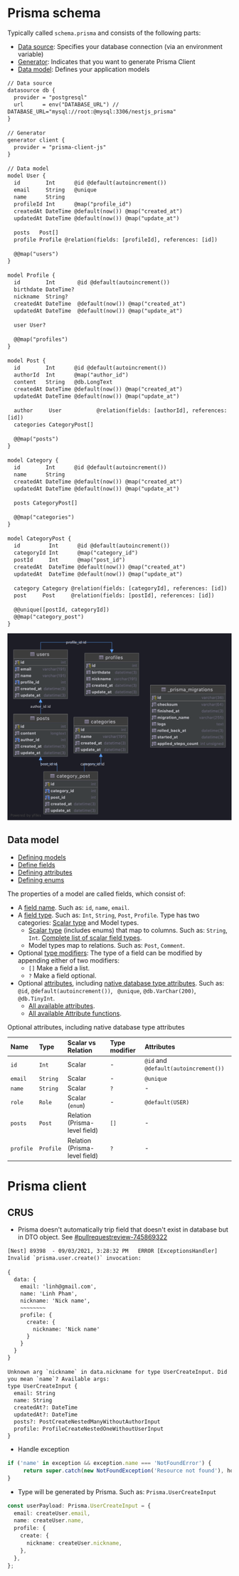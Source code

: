 # Prisma schema

Typically called `schema.prisma` and consists of the following parts:

- [Data source](https://www.prisma.io/docs/concepts/components/prisma-schema/data-sources/): Specifies your database connection (via an environment variable)
- [Generator](https://www.prisma.io/docs/concepts/components/prisma-schema/generators/): Indicates that you want to generate Prisma Client
- [Data model](https://www.prisma.io/docs/concepts/components/prisma-schema/data-model/): Defines your application models

```prisma
// Data source
datasource db {
  provider = "postgresql"
  url      = env("DATABASE_URL") // DATABASE_URL="mysql://root:@mysql:3306/nestjs_prisma"
}

// Generator
generator client {
  provider = "prisma-client-js"
}

// Data model
model User {
  id        Int      @id @default(autoincrement())
  email     String   @unique
  name      String
  profileId Int      @map("profile_id")
  createdAt DateTime @default(now()) @map("created_at")
  updatedAt DateTime @default(now()) @map("update_at")

  posts   Post[]
  profile Profile @relation(fields: [profileId], references: [id])

  @@map("users")
}

model Profile {
  id        Int       @id @default(autoincrement())
  birthdate DateTime?
  nickname  String?
  createdAt DateTime  @default(now()) @map("created_at")
  updatedAt DateTime  @default(now()) @map("update_at")

  user User?

  @@map("profiles")
}

model Post {
  id        Int      @id @default(autoincrement())
  authorId  Int      @map("author_id")
  content   String   @db.LongText
  createdAt DateTime @default(now()) @map("created_at")
  updatedAt DateTime @default(now()) @map("update_at")

  author     User           @relation(fields: [authorId], references: [id])
  categories CategoryPost[]

  @@map("posts")
}

model Category {
  id        Int      @id @default(autoincrement())
  name      String
  createdAt DateTime @default(now()) @map("created_at")
  updatedAt DateTime @default(now()) @map("update_at")

  posts CategoryPost[]

  @@map("categories")
}

model CategoryPost {
  id         Int      @id @default(autoincrement())
  categoryId Int      @map("category_id")
  postId     Int      @map("post_id")
  createdAt  DateTime @default(now()) @map("created_at")
  updatedAt  DateTime @default(now()) @map("update_at")

  category Category @relation(fields: [categoryId], references: [id])
  post     Post     @relation(fields: [postId], references: [id])

  @@unique([postId, categoryId])
  @@map("category_post")
}
```

![](art/nestjs_prisma.png)

## Data model

- [Defining models](https://www.prisma.io/docs/concepts/components/prisma-schema/data-model#defining-models)
- [Define fields](https://www.prisma.io/docs/concepts/components/prisma-schema/data-model#defining-fields)
- [Defining attributes](https://www.prisma.io/docs/concepts/components/prisma-schema/data-model#defining-attributes)
- [Defining enums](https://www.prisma.io/docs/concepts/components/prisma-schema/data-model#defining-enums)

The properties of a model are called fields, which consist of:

- A [field name](https://www.prisma.io/docs/reference/api-reference/prisma-schema-reference/#model-fields). Such as: `id`, `name`, `email`.
- A [field type](https://www.prisma.io/docs/reference/api-reference/prisma-schema-reference/#model-fields). Such as: `Int`, `String`, `Post`, `Profile`. Type has two categories: [Scalar type](https://www.prisma.io/docs/concepts/components/prisma-schema/data-model/#scalar-fields) and Model types.
  - [Scalar type](https://www.prisma.io/docs/concepts/components/prisma-schema/data-model/#scalar-fields) (includes enums) that map to columns. Such as: `String`, `Int`. [Complete list of scalar field types](https://www.prisma.io/docs/reference/api-reference/prisma-schema-reference/#model-field-scalar-types).
  - Model types map to relations. Such as: `Post`, `Comment`.
- Optional [type modifiers](https://www.prisma.io/docs/concepts/components/prisma-schema/data-model#type-modifiers): The type of a field can be modified by appending either of two modifiers:
  - `[]` Make a field a list.
  - `?` Make a field optional.
- Optional [attributes](https://www.prisma.io/docs/concepts/components/prisma-schema/data-model#defining-attributes), including [native database type attributes](https://www.prisma.io/docs/concepts/components/prisma-schema/data-model#native-types-mapping). Such as: `@id`, `@default(autoincrement())`, ` @unique`, `@db.VarChar(200)`, `@db.TinyInt`.
  - [All available attributes](https://www.prisma.io/docs/reference/api-reference/prisma-schema-reference#attributes).
  - [All available Attribute functions](https://www.prisma.io/docs/reference/api-reference/prisma-schema-reference#attribute-functions).

Optional attributes, including native database type attributes

| Name      | Type      | Scalar vs Relation            | Type modifier | Attributes                            |
| :-------- | :-------- | :---------------------------- | :------------ | :------------------------------------ |
| `id`      | `Int`     | Scalar                        | -             | `@id` and `@default(autoincrement())` |
| `email`   | `String`  | Scalar                        | -             | `@unique`                             |
| `name`    | `String`  | Scalar                        | `?`           | -                                     |
| `role`    | `Role`    | Scalar (`enum`)               | -             | `@default(USER)`                      |
| `posts`   | `Post`    | Relation (Prisma-level field) | `[]`          | -                                     |
| `profile` | `Profile` | Relation (Prisma-level field) | `?`           | -                                     |

# Prisma client
## CRUS
- Prisma doesn't automatically trip field that doesn't exist in database but in DTO object. See [#pullrequestreview-745869322](https://github.com/pnlinh-it/nestjs-prisma/pull/2#pullrequestreview-745869322)
```
[Nest] 89398  - 09/03/2021, 3:28:32 PM   ERROR [ExceptionsHandler] 
Invalid `prisma.user.create()` invocation:

{
  data: {
    email: 'linh@gmail.com',
    name: 'Linh Pham',
    nickname: 'Nick name',
    ~~~~~~~~
    profile: {
      create: {
        nickname: 'Nick name'
      }
    }
  }
}

Unknown arg `nickname` in data.nickname for type UserCreateInput. Did you mean `name`? Available args:
type UserCreateInput {
  email: String
  name: String
  createdAt?: DateTime
  updatedAt?: DateTime
  posts?: PostCreateNestedManyWithoutAuthorInput
  profile: ProfileCreateNestedOneWithoutUserInput
}
```
- Handle exception
 ```ts
if ('name' in exception && exception.name === 'NotFoundError') {
      return super.catch(new NotFoundException('Resource not found'), host);
}
 ```
- Type will be generated by Prisma. Such as: `Prisma.UserCreateInput`
```ts
const userPayload: Prisma.UserCreateInput = {
  email: createUser.email,
  name: createUser.name,
  profile: {
    create: {
      nickname: createUser.nickname,
    },
  },
};
```
